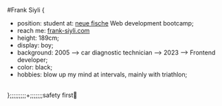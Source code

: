 #Frank Siyli { 
  - position: student at: [neue fische](https://www.neuefische.de) Web development bootcamp; 
  - reach me: [frank-siyli.com](https://frank-siyli.com)
  - height: 189cm; 
  - display: boy; 
  - background: 2005 --> car diagnostic technician --> 2023 --> Frontend developer; 
  - color: black;
  - hobbies: blow up my mind at intervals, mainly with triathlon;
  <br>
};;;;;;;;;+;;;;;;;safety first👋
